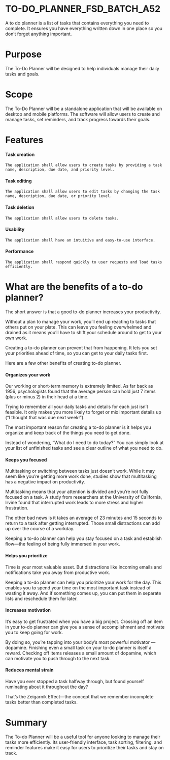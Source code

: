 # TO-DO_PLANNER_FSD_BATCH_A52

A to do planner is a list of tasks that contains everything you need to complete. It ensures you have everything written down in one place so you don’t forget anything important.

<h1>Purpose</h1>

The To-Do Planner will be designed to help individuals manage their daily tasks and goals.

<h1>Scope</h1>

The To-Do Planner will be a standalone application that will be available on desktop and mobile platforms. The software will allow users to create and manage tasks, set reminders, and track progress towards their goals.

<h1>Features</h1>

<h4>Task creation</h4> 

	The application shall allow users to create tasks by providing a task name, description, due date, and priority level.

<h4>Task editing</h4> 

	The application shall allow users to edit tasks by changing the task name, description, due date, or priority level.

<h4>Task deletion</h4> 

	The application shall allow users to delete tasks.

<h4>Usability</h4> 

	The application shall have an intuitive and easy-to-use interface.

<h4>Performance</h4> 

	The application shall respond quickly to user requests and load tasks efficiently.

<h1>What are the benefits of a to-do planner?</h1>

The short answer is that a good to-do planner increases your productivity.

Without a plan to manage your work, you’ll end up reacting to tasks that others put on your plate. This can leave you feeling overwhelmed and drained as it means you’ll have to shift your schedule around to get to your own work.

Creating a to-do planner can prevent that from happening. It lets you set your priorities ahead of time, so you can get to your daily tasks first.

Here are a few other benefits of creating to-do planner.

<h4>Organizes your work</h4>

Our working or short-term memory is extremely limited. As far back as 1956, psychologists found that the average person can hold just 7 items (plus or minus 2) in their head at a time.

Trying to remember all your daily tasks and details for each just isn’t feasible. It only makes you more likely to forget or mix important details up (“I thought that was due next week!”).

The most important reason for creating a to-do planner is it helps you organize and keep track of the things you need to get done.

Instead of wondering, “What do I need to do today?” You can simply look at your list of unfinished tasks and see a clear outline of what you need to do.

<h4>Keeps you focused</h4>

Multitasking or switching between tasks just doesn’t work. While it may seem like you’re getting more work done, studies show that multitasking has a negative impact on productivity.

Multitasking means that your attention is divided and you’re not fully focused on a task. A study from researchers at the University of California, Irvine found that interrupted work leads to more stress and higher frustration.

The other bad news is it takes an average of 23 minutes and 15 seconds to return to a task after getting interrupted. Those small distractions can add up over the course of a workday.

Keeping a to-do planner can help you stay focused on a task and establish flow—the feeling of being fully immersed in your work.

<h4>Helps you prioritize</h4>

Time is your most valuable asset. But distractions like incoming emails and notifications take you away from productive work.

Keeping a to-do planner can help you prioritize your work for the day. This enables you to spend your time on the most important task instead of wasting it away. And if something comes up, you can put them in separate lists and reschedule them for later.

<h4>Increases motivation</h4>

It’s easy to get frustrated when you have a big project. Crossing off an item in your to-do planner can give you a sense of accomplishment and motivate you to keep going for work.

By doing so, you’re tapping into your body’s most powerful motivator — dopamine. Finishing even a small task on your to-do planner is itself a reward. Checking off items releases a small amount of dopamine, which can motivate you to push through to the next task.

<h4>Reduces mental strain</h4>

Have you ever stopped a task halfway through, but found yourself ruminating about it throughout the day?

That’s the Zeigarnik Effect—the concept that we remember incomplete tasks better than completed tasks.

<h1>Summary</h1>

The To-do Planner will be a useful tool for anyone looking to manage their tasks more efficiently. Its user-friendly interface, task sorting, filtering, and reminder features make it easy for users to prioritize their tasks and stay on track.
